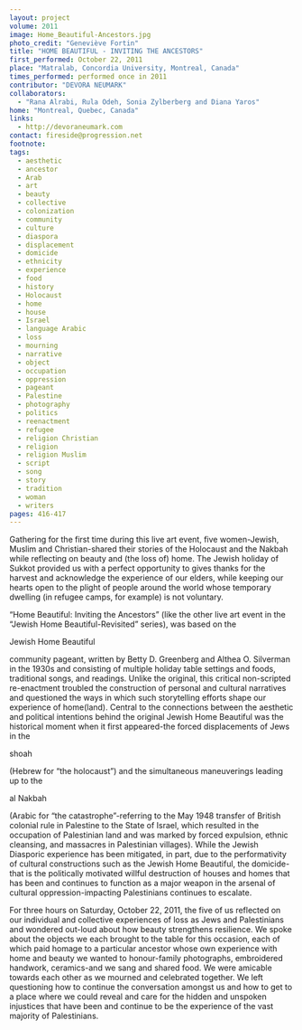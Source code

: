 ```yaml
---
layout: project
volume: 2011
image: Home_Beautiful-Ancestors.jpg
photo_credit: "Geneviève Fortin"
title: "HOME BEAUTIFUL - INVITING THE ANCESTORS"
first_performed: October 22, 2011
place: "Matralab, Concordia University, Montreal, Canada"
times_performed: performed once in 2011
contributor: "DEVORA NEUMARK"
collaborators: 
  - "Rana Alrabi, Rula Odeh, Sonia Zylberberg and Diana Yaros"
home: "Montreal, Quebec, Canada"
links: 
  - http://devoraneumark.com
contact: fireside@progression.net
footnote: 
tags: 
  - aesthetic
  - ancestor
  - Arab
  - art
  - beauty
  - collective
  - colonization
  - community
  - culture
  - diaspora
  - displacement
  - domicide
  - ethnicity
  - experience
  - food
  - history
  - Holocaust
  - home
  - house
  - Israel
  - language Arabic
  - loss
  - mourning
  - narrative
  - object
  - occupation
  - oppression
  - pageant
  - Palestine
  - photography
  - politics
  - reenactment
  - refugee
  - religion Christian
  - religion
  - religion Muslim
  - script
  - song
  - story
  - tradition
  - woman
  - writers
pages: 416-417
---
```


Gathering for the first time during this live art event, five women-Jewish, Muslim and Christian-shared their stories of the Holocaust and the Nakbah while reflecting on beauty and (the loss of) home. The Jewish holiday of Sukkot provided us with a perfect opportunity to gives thanks for the harvest and acknowledge the experience of our elders, while keeping our hearts open to the plight of people around the world whose temporary dwelling (in refugee camps, for example) is not voluntary.

“Home Beautiful: Inviting the Ancestors” (like the other live art event in the “Jewish Home Beautiful-Revisited” series), was based on the 

Jewish Home Beautiful 

community pageant, written by Betty D. Greenberg and Althea O. Silverman in the 1930s and consisting of multiple holiday table settings and foods, traditional songs, and readings. Unlike the original, this critical non-scripted re-enactment troubled the construction of personal and cultural narratives and questioned the ways in which such storytelling efforts shape our experience of home(land). Central to the connections between the aesthetic and political intentions behind the original Jewish Home Beautiful was the historical moment when it first appeared-the forced displacements of Jews in the 

shoah

 (Hebrew for “the holocaust”) and the simultaneous maneuverings leading up to the 

al Nakbah

 (Arabic for “the catastrophe”-referring to the May 1948 transfer of British colonial rule in Palestine to the State of Israel, which resulted in the occupation of Palestinian land and was marked by forced expulsion, ethnic cleansing, and massacres in Palestinian villages). While the Jewish Diasporic experience has been mitigated, in part, due to the performativity of cultural constructions such as the Jewish Home Beautiful, the domicide-that is the politically motivated willful destruction of houses and homes that has been and continues to function as a major weapon in the arsenal of cultural oppression-impacting Palestinians continues to escalate. 

For three hours on Saturday, October 22, 2011, the five of us reflected on our individual and collective experiences of loss as Jews and Palestinians and wondered out-loud about how beauty strengthens resilience. We spoke about the objects we each brought to the table for this occasion, each of which paid homage to a particular ancestor whose own experience with home and beauty we wanted to honour-family photographs, embroidered handwork, ceramics-and we sang and shared food. We were amicable towards each other as we mourned and celebrated together. We left questioning how to continue the conversation amongst us and how to get to a place where we could reveal and care for the hidden and unspoken injustices that have been and continue to be the experience of the vast majority of Palestinians. 
